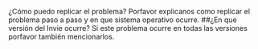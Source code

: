 ¿Cómo puedo replicar el problema?
Porfavor explicanos como replicar el problema paso a paso y en que sistema operativo ocurre. 
##¿En que versión del Invie ocurre?
Si este problema ocurre en todas las versiones porfavor también mencionarlos. 
